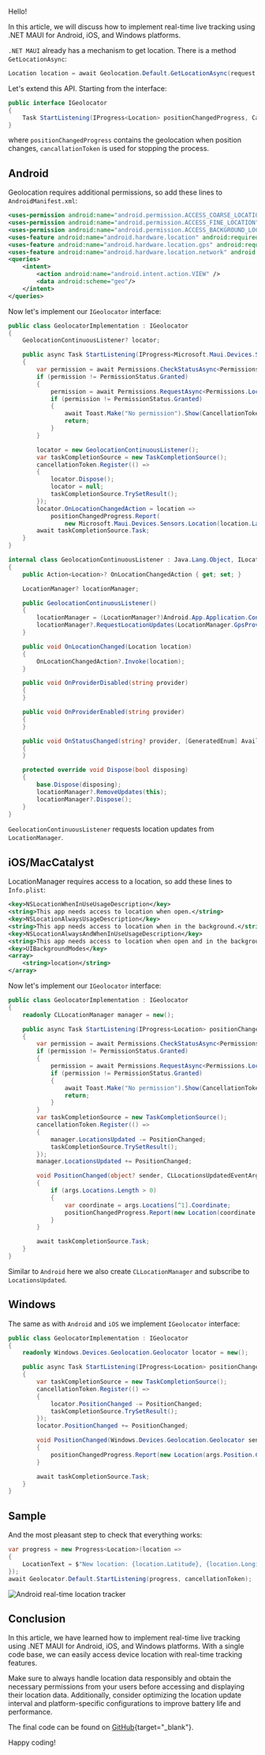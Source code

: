 Hello!

In this article, we will discuss how to implement real-time live tracking using .NET MAUI for Android, iOS, and Windows platforms.

`.NET MAUI` already has a mechanism to get location. There is a method `GetLocationAsync`:

```csharp
Location location = await Geolocation.Default.GetLocationAsync(request, CancellationToken.None);
```

Let's extend this API. Starting from the interface:

```csharp
public interface IGeolocator
{
	Task StartListening(IProgress<Location> positionChangedProgress, CancellationToken cancellationToken);
}
```
where `positionChangedProgress` contains the geolocation when position changes, `cancallationToken` is used for stopping the process.

## Android

Geolocation requires additional permissions, so add these lines to `AndroidManifest.xml`:

```xml
<uses-permission android:name="android.permission.ACCESS_COARSE_LOCATION" />
<uses-permission android:name="android.permission.ACCESS_FINE_LOCATION" />
<uses-permission android:name="android.permission.ACCESS_BACKGROUND_LOCATION" />
<uses-feature android:name="android.hardware.location" android:required="false" />
<uses-feature android:name="android.hardware.location.gps" android:required="false" />
<uses-feature android:name="android.hardware.location.network" android:required="false" />
<queries>
    <intent>
        <action android:name="android.intent.action.VIEW" />
        <data android:scheme="geo"/>
    </intent>
</queries>
```

Now let's implement our `IGeolocator` interface:

```csharp
public class GeolocatorImplementation : IGeolocator
{
	GeolocationContinuousListener? locator;

	public async Task StartListening(IProgress<Microsoft.Maui.Devices.Sensors.Location> positionChangedProgress, CancellationToken cancellationToken)
	{
		var permission = await Permissions.CheckStatusAsync<Permissions.LocationAlways>();
		if (permission != PermissionStatus.Granted)
		{
			permission = await Permissions.RequestAsync<Permissions.LocationAlways>();
			if (permission != PermissionStatus.Granted)
			{
				await Toast.Make("No permission").Show(CancellationToken.None);
				return;
			}
		}

		locator = new GeolocationContinuousListener();
		var taskCompletionSource = new TaskCompletionSource();
		cancellationToken.Register(() =>
		{
			locator.Dispose();
			locator = null;
			taskCompletionSource.TrySetResult();
		});
		locator.OnLocationChangedAction = location =>
			positionChangedProgress.Report(
				new Microsoft.Maui.Devices.Sensors.Location(location.Latitude, location.Longitude));
		await taskCompletionSource.Task;
	}
}

internal class GeolocationContinuousListener : Java.Lang.Object, ILocationListener
{
	public Action<Location>? OnLocationChangedAction { get; set; }

	LocationManager? locationManager;

	public GeolocationContinuousListener()
	{
		locationManager = (LocationManager?)Android.App.Application.Context.GetSystemService(Android.Content.Context.LocationService);
		locationManager?.RequestLocationUpdates(LocationManager.GpsProvider, 1000, 0, this);
	}

	public void OnLocationChanged(Location location)
	{
		OnLocationChangedAction?.Invoke(location);
	}

	public void OnProviderDisabled(string provider)
	{
	}

	public void OnProviderEnabled(string provider)
	{
	}

	public void OnStatusChanged(string? provider, [GeneratedEnum] Availability status, Bundle? extras)
	{
	}

	protected override void Dispose(bool disposing)
	{
		base.Dispose(disposing);
		locationManager?.RemoveUpdates(this);
		locationManager?.Dispose();
	}
}
```

`GeolocationContinuousListener` requests location updates from `LocationManager`.

## iOS/MacCatalyst

LocationManager requires access to a location, so add these lines to `Info.plist`:

```xml
<key>NSLocationWhenInUseUsageDescription</key>
<string>This app needs access to location when open.</string>
<key>NSLocationAlwaysUsageDescription</key>
<string>This app needs access to location when in the background.</string>
<key>NSLocationAlwaysAndWhenInUseUsageDescription</key>
<string>This app needs access to location when open and in the background.</string>
<key>UIBackgroundModes</key>
<array>
    <string>location</string>
</array>
```

Now let's implement our `IGeolocator` interface:

```csharp
public class GeolocatorImplementation : IGeolocator
{
	readonly CLLocationManager manager = new();

	public async Task StartListening(IProgress<Location> positionChangedProgress, CancellationToken cancellationToken)
	{
		var permission = await Permissions.CheckStatusAsync<Permissions.LocationAlways>();
		if (permission != PermissionStatus.Granted)
		{
			permission = await Permissions.RequestAsync<Permissions.LocationAlways>();
			if (permission != PermissionStatus.Granted)
			{
				await Toast.Make("No permission").Show(CancellationToken.None);
				return;
			}
		}
		var taskCompletionSource = new TaskCompletionSource();
		cancellationToken.Register(() =>
		{
			manager.LocationsUpdated -= PositionChanged;
			taskCompletionSource.TrySetResult();
		});
		manager.LocationsUpdated += PositionChanged;

		void PositionChanged(object? sender, CLLocationsUpdatedEventArgs args)
		{
			if (args.Locations.Length > 0)
			{
				var coordinate = args.Locations[^1].Coordinate;
				positionChangedProgress.Report(new Location(coordinate.Latitude, coordinate.Longitude));
			}
		}

		await taskCompletionSource.Task;
	}
}
```

Similar to `Android` here we also create `CLLocationManager` and subscribe to `LocationsUpdated`.

## Windows

The same as with `Android` and `iOS` we implement `IGeolocator` interface:

```csharp
public class GeolocatorImplementation : IGeolocator
{
	readonly Windows.Devices.Geolocation.Geolocator locator = new();

	public async Task StartListening(IProgress<Location> positionChangedProgress, CancellationToken cancellationToken)
	{
		var taskCompletionSource = new TaskCompletionSource();
		cancellationToken.Register(() =>
		{
			locator.PositionChanged -= PositionChanged;
			taskCompletionSource.TrySetResult();
		});
		locator.PositionChanged += PositionChanged;

		void PositionChanged(Windows.Devices.Geolocation.Geolocator sender, PositionChangedEventArgs args)
		{
			positionChangedProgress.Report(new Location(args.Position.Coordinate.Latitude, args.Position.Coordinate.Longitude));
		}

		await taskCompletionSource.Task;
	}
}
```

## Sample

And the most pleasant step to check that everything works:

```csharp
var progress = new Progress<Location>(location =>
{
    LocationText = $"New location: {location.Latitude}, {location.Longitude}";
});
await Geolocator.Default.StartListening(progress, cancellationToken);
```

![Android real-time location tracker](https://ik.imagekit.io/VladislavAntonyuk/vladislavantonyuk/articles/39/android.gif)

## Conclusion

In this article, we have learned how to implement real-time live tracking using .NET MAUI for Android, iOS, and Windows platforms. With a single code base, we can easily access device location with real-time tracking features.

Make sure to always handle location data responsibly and obtain the necessary permissions from your users before accessing and displaying their location data. Additionally, consider optimizing the location update interval and platform-specific configurations to improve battery life and performance.

The final code can be found on [GitHub](https://github.com/VladislavAntonyuk/MauiSamples/tree/main/MauiMaps){target="_blank"}.

Happy coding!
